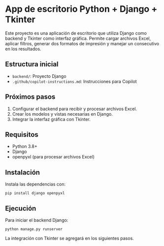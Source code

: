 # App de escritorio Python + Django + Tkinter

Este proyecto es una aplicación de escritorio que utiliza Django como backend y Tkinter como interfaz gráfica. Permite cargar archivos Excel, aplicar filtros, generar dos formatos de impresión y manejar un consecutivo en los resultados.

## Estructura inicial
- `backend/`: Proyecto Django
- `.github/copilot-instructions.md`: Instrucciones para Copilot

## Próximos pasos
1. Configurar el backend para recibir y procesar archivos Excel.
2. Crear los modelos y vistas necesarias en Django.
3. Integrar la interfaz gráfica con Tkinter.

## Requisitos
- Python 3.8+
- Django
- openpyxl (para procesar archivos Excel)

## Instalación
Instala las dependencias con:
```
pip install django openpyxl
```

## Ejecución
Para iniciar el backend Django:
```
python manage.py runserver
```

La integración con Tkinter se agregará en los siguientes pasos.
